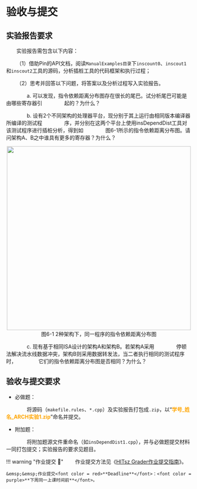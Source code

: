 # 验收与提交

## 实验报告要求

&emsp;&emsp;实验报告需包含以下内容：

&emsp;&emsp;（1）借助Pin的API文档，阅读`ManualExamples目录`下`inscount0`、`inscout1`和`inscout2`工具的源码，分析插桩工具的代码框架和执行过程；

&emsp;&emsp;（2）思考并回答以下问题，将答案以及分析过程写入实验报告。

&emsp;&emsp;&emsp;&emsp;a. 可以发现，指令依赖距离分布图存在很长的尾巴。试分析尾巴可能是由哪些寄存器引
&emsp;&emsp;&emsp;&emsp;起的？为什么？

&emsp;&emsp;&emsp;&emsp;b. 设有2个不同架构的处理器平台，现分别于其上运行由相同版本编译器所编译的测试程
&emsp;&emsp;&emsp;&emsp;序，并分别在这两个平台上使用insDependDist工具对该测试程序进行插桩分析，得到如
&emsp;&emsp;&emsp;&emsp;图6-1所示的指令依赖距离分布图。请问架构A、B之中谁具有更多的寄存器？为什么？

<center><img src="../assets/6-1.png" width = 500></center>
<center>图6-1 2种架构下，同一程序的指令依赖距离分布图</center>

&emsp;&emsp;&emsp;&emsp;c. 现有基于相同ISA设计的架构A和架构B。若架构A采用
&emsp;&emsp;&emsp;&emsp;停顿法解决流水线数据冲突，架构B则采用数据转发法，当二者执行相同的测试程序时，
&emsp;&emsp;&emsp;&emsp;它们的指令依赖距离分布图是否相同？为什么？

## 验收与提交要求

- 必做题：

&emsp;&emsp;&emsp;&emsp;将源码（`makefile.rules`、`*.cpp`）及实验报告打包成`.zip`，以“<font color=orange>**学号_姓名_ARCH实验1.zip**</font>”命名并提交。

- 附加题：

&emsp;&emsp;&emsp;&emsp;将附加题源文件重命名（如`insDependDist1.cpp`），并与必做题提交材料一同打包提交；实验报告的要求见题目。

!!! warning "作业提交 :calendar:"
    &emsp;&emsp;作业提交方法见《[HITsz Grader作业提交指南](../../ojguide/)》。

    &emsp;&emsp;作业提交<font color = red>**Deadline**</font>：<font color = purple>**下周同一上课时间前**</font>。
